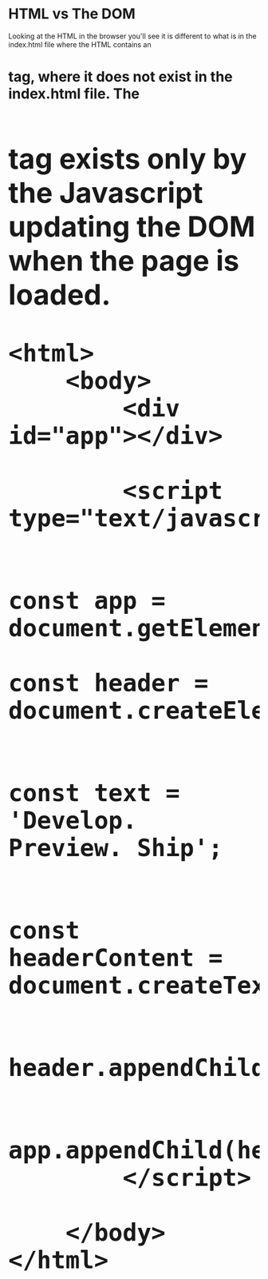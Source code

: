 # HTML vs The DOM

<p>Looking at the HTML in the browser you'll see it is different to what is in the index.html file where the HTML contains an <code><h1></code> tag, where it does not exist in the index.html file. The <code><h1></code> tag exists only by the Javascript updating the DOM when the page is loaded.</p>


```
<html>
    <body>
        <div id="app"></div>

        <script type="text/javascript">

                const app = document.getElementById('app');
                const header = document.createElement('h1');

                const text = 'Develop. Preview. Ship';

                const headerContent = document.createTextNode(text);

                header.appendChild(headerContent);

                app.appendChild(header);
        </script>

    </body>
</html>

```